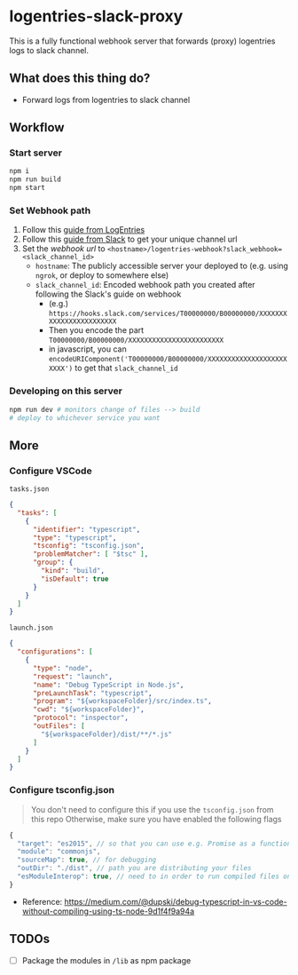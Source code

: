 # logentries-slack-proxy

This is a fully functional webhook server that forwards (proxy) logentries logs to slack channel.

## What does this thing do?
- Forward logs from logentries to slack channel

## Workflow

### Start server
```bash
npm i
npm run build
npm start
```

### Set Webhook path
1. Follow this [guide from LogEntries](https://blog.rapid7.com/2014/03/26/hipchat-pagerduty-campfire-integrations-webhooks/)
1. Follow this [guide from Slack](https://api.slack.com/incoming-webhooks) to get your unique channel url
1. Set the *webhook url* to `<hostname>/logentries-webhook?slack_webhook=<slack_channel_id>`
    - `hostname`: The publicly accessible server your deployed to (e.g. using `ngrok`, or deploy to somewhere else)
    - `slack_channel_id`: Encoded webhook path you created after following the Slack's guide on webhook
        - (e.g.) `https://hooks.slack.com/services/T00000000/B00000000/XXXXXXXXXXXXXXXXXXXXXXXX`
        - Then you encode the part `T00000000/B00000000/XXXXXXXXXXXXXXXXXXXXXXXX`
        - in javascript, you can `encodeURIComponent('T00000000/B00000000/XXXXXXXXXXXXXXXXXXXXXXXX')` to get that `slack_channel_id`

### Developing on this server
```bash
npm run dev # monitors change of files --> build
# deploy to whichever service you want
```

## More

### Configure VSCode
`tasks.json`
```json
{
  "tasks": [
    {
      "identifier": "typescript",
      "type": "typescript",
      "tsconfig": "tsconfig.json",
      "problemMatcher": [ "$tsc" ],
      "group": {
        "kind": "build",
        "isDefault": true
      }
    }
  ]
}
```

`launch.json`
```json
{
  "configurations": [
    {
      "type": "node",
      "request": "launch",
      "name": "Debug TypeScript in Node.js",
      "preLaunchTask": "typescript",
      "program": "${workspaceFolder}/src/index.ts",
      "cwd": "${workspaceFolder}",
      "protocol": "inspector",
      "outFiles": [
        "${workspaceFolder}/dist/**/*.js"
      ]
    }
  ]
}
```

### Configure tsconfig.json
> You don't need to configure this if you use the `tsconfig.json` from this repo
> Otherwise, make sure you have enabled the following flags
```javascript
{
  "target": "es2015", // so that you can use e.g. Promise as a function
  "module": "commonjs",
  "sourceMap": true, // for debugging
  "outDir": "./dist", // path you are distributing your files
  "esModuleInterop": true, // need to in order to run compiled files on node
}
```

* Reference: https://medium.com/@dupski/debug-typescript-in-vs-code-without-compiling-using-ts-node-9d1f4f9a94a

## TODOs
- [ ] Package the modules in `/lib` as npm package
